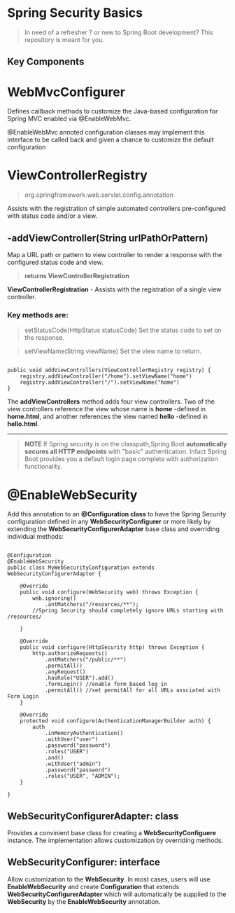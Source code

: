 # Spring Security Basics
> In need of a refresher ? or new to Spring Boot development? This repository is meant for you.

## Key Components

# WebMvcConfigurer

Defines callback methods to customize the Java-based configuration for Spring MVC enabled via @EnableWebMvc.

@EnableWebMvc annoted configuration classes may implement this interface to be called back and given a chance to customize the default configuration

# ViewControllerRegistry
> org.springframework.web.servlet.config.annotation

Assists with the registration of simple automated controllers pre-configured with status code and/or a view.

## -addViewController(String urlPathOrPattern)
Map a URL path or pattern to view controller to render a response with the configured status code and view.

> **returns ViewControllerRegistration**

**ViewControllerRegistration** - Assists with the registration of a single view controller.

### Key methods are:

> setStatusCode(HttpStatus statusCode)
Set the status code to set on the response.

> setViewName(String viewName)
Set the view name to return.

```

public void addViewControllers(ViewControllerRegistry registry) {
    registry.addViewController("/home").setViewName("home")
    registry.addViewController("/").setViewName("home")
}

```

The **addViewControllers** method adds four view controllers. Two of the view controllers reference the view whose name is **home** -defined in **home.html**, and another references the view named **hello** -defined in **hello.html**. 


- - -

> **NOTE**
> If Spring security is on the classpath,Spring Boot **automatically secures all HTTP endpoints** with "basic" authentication. 
>Infact Spring Boot provides you a default login page complete with authorization functionality.

# @EnableWebSecurity

Add this annotation to an **@Configuration class** to have the Spring Security configuration defined in any **WebSecurityConfigurer** or more likely by extending the **WebSecurityConfigurerAdapter** base class and overriding individual methods:

```

@Configuration
@EnableWebSecurity
public class MyWebSecurityConfiguration extends WebSecurityConfigurerAdapter {
    
    @Override
    public void configure(WebSecurity web) throws Exception {
        web.ignoring()
            .antMatchers("/resources/**");
        //Spring Security should completely ignore URLs starting with /resources/

    }
    
    @Override
    public void configure(HttpSecurity http) throws Exception {
        http.authorizeRequests()
            .antMatchers("/public/**")
            .permitAll()
            .anyRequest()
            .hasRole("USER").add()
            .formLogin() //enable form based log in
            .permitAll() //set permitAll for all URLs assciated with Form Login
    }
    
    @Override 
    protected void configure(AuthenticationManagerBuilder auth) {
        auth
            .inMemoryAuthentication()
            .withUser("user")
            .password("password")
            .roles("USER")
            .and()
            .withUser("admin")
            .password("password")
            .roles("USER", "ADMIN");
    }

}

```

## WebSecurityConfigurerAdapter: class

Provides a convinient base class for creating a **WebSecurityConfiguere** instance. The implementation allows customization by overriding methods.

## WebSecurityConfigurer: interface

Allow customization to the **WebSecurity**. In most cases, users will use **EnableWebSecurity** and create **Configuration** that extends **WebSecurityConfigurerAdapter** which will automatically be supplied to the **WebSecurity** by the **EnableWebSecurity** annotation.





